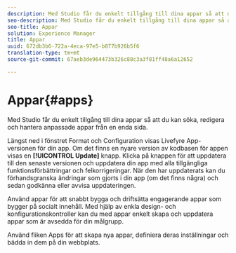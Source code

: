 ```yaml
---
description: Med Studio får du enkelt tillgång till dina appar så att du kan söka, redigera och hantera anpassade appar från en enda sida.
seo-description: Med Studio får du enkelt tillgång till dina appar så att du kan söka, redigera och hantera anpassade appar från en enda sida.
seo-title: Appar
solution: Experience Manager
title: Appar
uuid: 672db3b6-722a-4eca-97e5-b877b926b5f6
translation-type: tm+mt
source-git-commit: 67aeb3de964473b326c88c3a3f81ff48a6a12652

---
```



# Appar{#apps}

Med Studio får du enkelt tillgång till dina appar så att du kan söka, redigera och hantera anpassade appar från en enda sida.

Längst ned i fönstret Format och Configuration visas Livefyre App-versionen för din app. Om det finns en nyare version av kodbasen för appen visas en **[!UICONTROL Update]** knapp. Klicka på knappen för att uppdatera till den senaste versionen och uppdatera din app med alla tillgängliga funktionsförbättringar och felkorrigeringar. När den har uppdaterats kan du förhandsgranska ändringar som gjorts i din app (om det finns några) och sedan godkänna eller avvisa uppdateringen.

Använd appar för att snabbt bygga och driftsätta engagerande appar som bygger på socialt innehåll. Med hjälp av enkla design- och konfigurationskontroller kan du med appar enkelt skapa och uppdatera appar som är avsedda för din målgrupp.

Använd fliken Apps för att skapa nya appar, definiera deras inställningar och bädda in dem på din webbplats.
